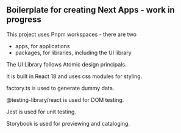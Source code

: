 ## Boilerplate for creating Next Apps - work in progress

This project uses Pnpm workspaces - there are two
- apps, for applications
- packages, for libraries, including the UI library

The UI Library follows Atomic design principals.

It is built in React 18 and uses css modules for styling.

factory.ts is used to generate dummy data.

@testing-library/react is used for DOM testing.

Jest is used for unit testing.

Storybook is used for previewing and cataloging.